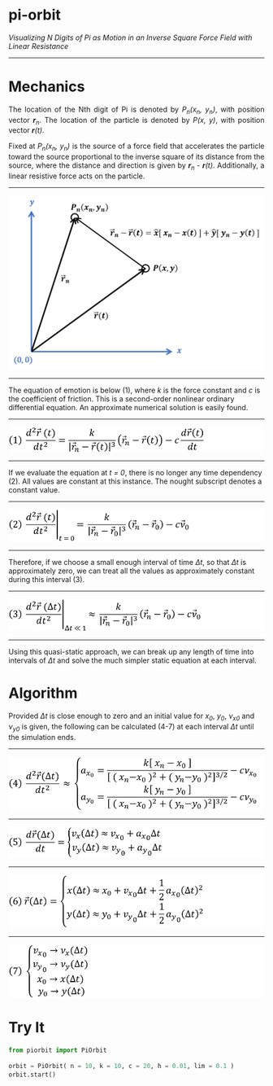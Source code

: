 # pi-orbit
<i>Visualizing N Digits of Pi as Motion in an Inverse Square Force Field with Linear Resistance</i>
<hr>
<h1>Mechanics</h1>
<p align="justify">
    The location of the Nth digit of Pi is denoted by <i>P<sub>n</sub>(x<sub>n</sub>, y<sub>n</sub>)</i>, with position vector <b><i>r</b><sub>n</sub></i>. 
    The location of the particle is denoted by <i>P(x, y)</i>, with position vector <b><i>r</b>(t)</i>.
</p>
<p align="justify">
    Fixed at <i>P<sub>n</sub>(x<sub>n</sub>, y<sub>n</sub>)</i> is the source of a force field that accelerates the particle toward the source proportional
    to the inverse square of its distance from the source, where the distance and direction is given by <b><i>r</b><sub>n</sub></i> - <b><i>r</b>(t)</i>.
    Additionally, a linear resistive force acts on the particle.
</p>

<hr>
<p align="center">
    <img src="photos/graph.png">
</p>
<hr>

<p aling="center">
    The equation of emotion is below (1), where <i>k</i> is the force constant and <i>c</i> is the coefficient of friction.
    This is a second-order nonlinear ordinary differential equation. An approximate numerical solution is easily found.
</p>

<hr>
<p align="center">
    <img src="photos/form1.png">
</p>
<hr>

<p aling="center">
    If we evaluate the equation at <i>t = 0</i>, there is no longer any time dependency (2). 
    All values are constant at this instance. The nought subscript denotes a constant value.
</p>

<hr>
<p align="center">
    <img src="photos/form2.png">
</p>
<hr>

<p aling="center">
    Therefore, if we choose a small enough interval of time <i>Δt</i>, so that <i>Δt</i> is approximately zero, 
    we can treat all the values as approximately constant during this interval (3).
</p>

<hr>
<p align="center">
    <img src="photos/form3.png">
</p>
<hr>
<p aling="center">
    Using this quasi-static approach, we can break up any length of time into intervals of <i>Δt</i> and solve the much simpler static equation at each interval.
</p>

<h1>Algorithm</h1>
<p>
    Provided <i>Δt</i> is close enough to zero and an initial value for 
    <i>x<sub>0</sub></i>, <i>y<sub>0</sub></i>, <i>ν<sub>x</sub><sub>0</sub></i> and <i>ν<sub>y</sub><sub>0</sub></i> is given,
    the following can be calculated (4-7) at each interval <i>Δt</i> until the simulation ends.
</p>

<hr>
<p align="center">
    <img src="photos/form4.png">
</p>
<hr>
<p align="center">
    <img src="photos/form5.png">
</p>
<hr>
<p align="center">
    <img src="photos/form6.png">
</p>
<hr>
<p align="center">
    <img src="photos/form7.png">
</p>

<h1>Try It</h1>

```python
from piorbit import PiOrbit
```


```python
orbit = PiOrbit( n = 10, k = 10, c = 20, h = 0.01, lim = 0.1 )
orbit.start()
```
